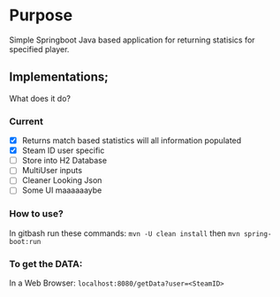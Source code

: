 # Purpose
Simple Springboot Java based application for returning statisics for specified player.

## Implementations;
What does it do?

### Current
- [x] Returns match based statistics will all information populated
- [x] Steam ID user specific
- [ ] Store into H2 Database
- [ ] MultiUser inputs
- [ ] Cleaner Looking Json
- [ ] Some UI maaaaaaybe

### How to use?
In gitbash run these commands:
`mvn -U clean install`
then
`mvn spring-boot:run`

### To get the DATA:
In a Web Browser:
`localhost:8080/getData?user=<SteamID>`
